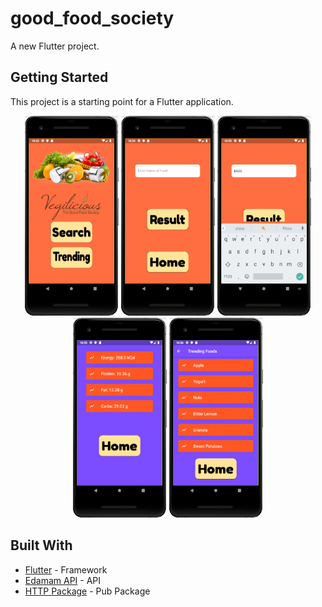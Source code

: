 # good_food_society

A new Flutter project.

## Getting Started

This project is a starting point for a Flutter application.

<p align="center">
  <img src="https://github.com/Srinivasan1983/good_food_society/blob/master/images/veg1.PNG" width="150" height="320"/>
  <img src="https://github.com/Srinivasan1983/good_food_society/blob/master/images/veg2.PNG" width="150" height="320"/>
  <img src="https://github.com/Srinivasan1983/good_food_society/blob/master/images/veg3.PNG" width="150" height="320"/>
  <img src="https://github.com/Srinivasan1983/good_food_society/blob/master/images/veg4.PNG" width="150" height="320"/>
  <img src="https://github.com/Srinivasan1983/good_food_society/blob/master/images/veg5.PNG" width="150" height="320"/>
</p>

## Built With

* [Flutter](https://flutter.dev/) - Framework
* [Edamam API](https://www.edamam.com/) - API
* [HTTP Package](https://pub.dev/packages/http) - Pub Package
